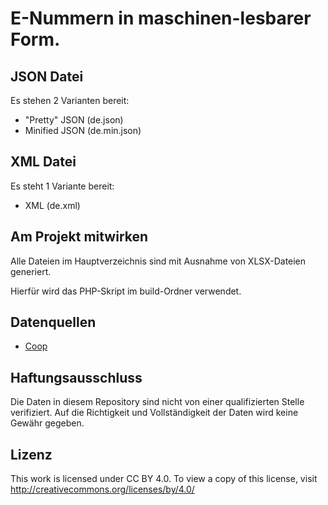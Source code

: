# E-Nummern in maschinen-lesbarer Form.

## JSON Datei

Es stehen 2 Varianten bereit:

- "Pretty" JSON (de.json)
- Minified JSON (de.min.json)

## XML Datei

Es steht 1 Variante bereit:

- XML (de.xml)

## Am Projekt mitwirken

Alle Dateien im Hauptverzeichnis sind mit Ausnahme von XLSX-Dateien generiert.

Hierfür wird das PHP-Skript im build-Ordner verwendet.

## Datenquellen

- [Coop](https://www.coop.ch/content/dam/gesund-essen/_pdf/e-nummern-de.pdf)

## Haftungsausschluss

Die Daten in diesem Repository sind nicht von einer qualifizierten Stelle verifiziert. Auf die Richtigkeit und Vollständigkeit der Daten wird keine Gewähr gegeben.

## Lizenz

This work is licensed under CC BY 4.0. To view a copy of this license, visit http://creativecommons.org/licenses/by/4.0/
